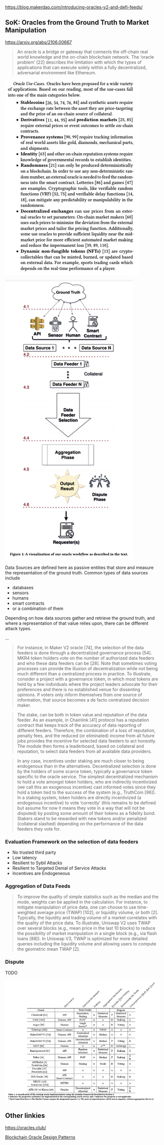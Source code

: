 https://blog.makerdao.com/introducing-oracles-v2-and-defi-feeds/

## SoK: Oracles from the Ground Truth to Market Manipulation

https://arxiv.org/abs/2106.00667

> An oracle is a bridge or gateway that connects the off-chain real world knowledge and the on-chain blockchain network. The ‘oracle problem’ [22] describes the limitation with which the types of applications that can execute solely within a fully decentralized, adversarial environment like Ethereum.

![](images/use-cases-categories.png)

![](images/oracle-workflow-stages.png)

Data Sources are defined here as passive entities that store and measure the representation of the ground truth. Common types of data sources include 
 - databases 
 - sensors
 - humans
 - smart contracts
 - or a combination of them

  Depending on how data sources gather and retrieve the ground truth, and where a representation of that value relies upon, there can be different attack types.
  
  ...
  
  > For instance, in Maker V2 oracle [74], the selection of the data feeders is done through a decentralized governance process [54]. MKR4 token holders vote on the number of authorized data feeders and who these data feeders can be [28].
  > Note that sometimes voting processes can provide the illusion of decentralization while not being much different than a centralized process in practice. To illustrate, consider a project with a governance token, in which most tokens are held by a few individuals where the project leaders advocate for their preferences and there is no established venue for dissenting opinions. If voters only inform themselves from one source of information, that source becomes a de facto centralized decision maker.

> The stake, can be both in token value and reputation of the data feeder. As an example, in Chainlink [41] protocol has a reputation contract that keeps track of the accuracy of data reporting of different feeders. Therefore, the combination of a loss of reputation, penalty fees, and the reduced (or eliminated) income from all future jobs provides the incentive for selected data feeders to act honestly. The module then forms a leaderboard, based on collateral and reputation, to select data feeders from all available data providers.

> In any case, incentives under staking are much closer to being endogenous than in the alternatives. 
> Decentralized selection is done by the holders of some scarce token, typically a governance token specific to the oracle service. The simplest decentralized mechanism to hold a vote amongst token holders, who are indirectly incentivized (we call this an exogenous incentive) cast informed votes since they hold a token tied to the success of the system (e.g., TruthCoin [96]). In a staking system, token holders are directly incentivized (a endogenous incentive) to vote ‘correctly’ (this remains to be defined but assume for now it means they vote in a way that will not be disputed) by posting some amount of their tokens as a fidelity bond. Stakers stand to be rewarded with new tokens and/or penalized (collateral slashed) depending on the performance of the data feeders they vote for.


### Evaluation Framework on the selection of data feeders

 - No trusted third party
 - Low latency
 - Resilient to Sybil Attacks
 - Resilient to Targeted Denial of Service Attacks
 - Incentives are Endogeneous


### Aggregation of Data Feeds
> To improve the quality of simple statistics such as the median and the mode, weights can be applied in the calculation. For instance, to mitigate manipulation of price data, one can choose to use time-weighted average price (TWAP) [102], or liquidity volume, or both [2]. Typically, the liquidity and trading volume of a market correlates with the quality of the price data. To illustrate, Uniswap V2 uses TWAP over several blocks (e.g., mean price in the last 10 blocks) to reduce the possibility of market manipulation in a single block (e.g., via flash loans [88]). In Uniswap V3, TWAP is optimized for more detailed queries including the liquidity volume and allowing users to compute the geometric mean TWAP [2].


### Dispute
TODO
  
  ![](images/oracle-classification-talbe.png)
  
  
  ## Other linkies
  
  https://oracles.club/
  
  [Blockchain Oracle Design Patterns](https://arxiv.org/abs/2106.09349)
  
  
